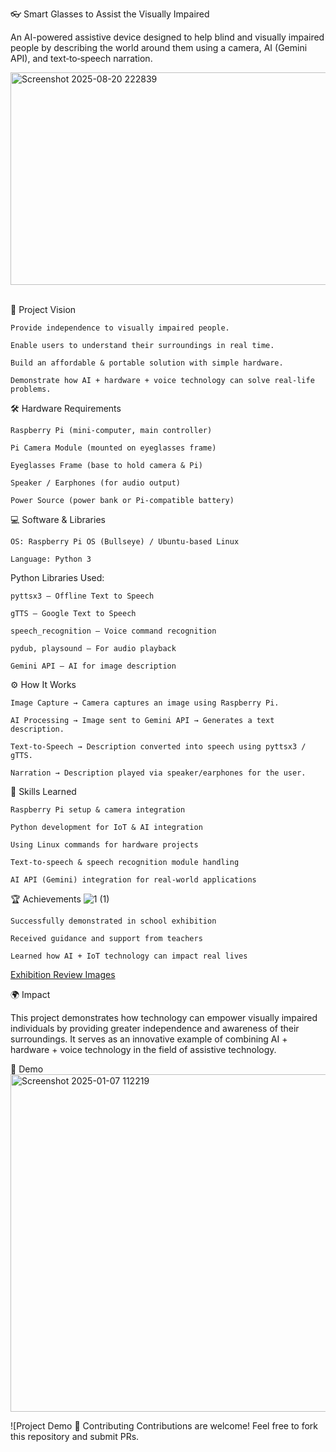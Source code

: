 👓 Smart Glasses to Assist the Visually Impaired

An AI-powered assistive device designed to help blind and visually impaired people by describing the world around them using a camera, AI (Gemini API), and text‑to‑speech narration.

<img src="https://github.com/user-attachments/assets/5b3bf466-d1f3-4d61-9b1b-167c133b733a" alt="Screenshot 2025-08-20 222839" width="642" height="340" />
<br><br>

📌 Project Vision

    Provide independence to visually impaired people.

    Enable users to understand their surroundings in real time.

    Build an affordable & portable solution with simple hardware.

    Demonstrate how AI + hardware + voice technology can solve real-life problems.

🛠️ Hardware Requirements

    Raspberry Pi (mini-computer, main controller)

    Pi Camera Module (mounted on eyeglasses frame)

    Eyeglasses Frame (base to hold camera & Pi)

    Speaker / Earphones (for audio output)

    Power Source (power bank or Pi-compatible battery)

💻 Software & Libraries

    OS: Raspberry Pi OS (Bullseye) / Ubuntu-based Linux

    Language: Python 3

Python Libraries Used:

    pyttsx3 – Offline Text to Speech

    gTTS – Google Text to Speech

    speech_recognition – Voice command recognition

    pydub, playsound – For audio playback

    Gemini API – AI for image description

⚙️ How It Works

    Image Capture → Camera captures an image using Raspberry Pi.

    AI Processing → Image sent to Gemini API → Generates a text description.

    Text-to-Speech → Description converted into speech using pyttsx3 / gTTS.

    Narration → Description played via speaker/earphones for the user.

🎯 Skills Learned

    Raspberry Pi setup & camera integration

    Python development for IoT & AI integration

    Using Linux commands for hardware projects

    Text-to-speech & speech recognition module handling

    AI API (Gemini) integration for real-world applications

🏆 Achievements
![1 (1)](https://github.com/user-attachments/assets/05f7f53e-6238-4189-8020-9408ceb20bb3)


    Successfully demonstrated in school exhibition

    Received guidance and support from teachers

    Learned how AI + IoT technology can impact real lives

[Exhibition Review Images](https://github.com/Zaifender/AI-Meets-Vision/tree/main/reviews)

🌍 Impact

This project demonstrates how technology can empower visually impaired individuals by providing greater independence and awareness of their surroundings.
It serves as an innovative example of combining AI + hardware + voice technology in the field of assistive technology.

📸 Demo
<img width="960" height="540" alt="Screenshot 2025-01-07 112219" src="https://github.com/user-attachments/assets/fbfef7e8-61ac-4e36-8a8c-92e582c8c84a" />

![Project Demo 🤝 Contributing
Contributions are welcome! Feel free to fork this repository and submit PRs.
